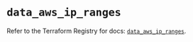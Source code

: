 # `data_aws_ip_ranges`

Refer to the Terraform Registry for docs: [`data_aws_ip_ranges`](https://registry.terraform.io/providers/hashicorp/aws/6.0.0/docs/data-sources/ip_ranges).
